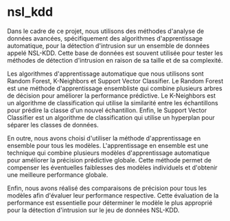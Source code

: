 # nsl_kdd

Dans le cadre de ce projet, nous utilisons des méthodes d'analyse de données avancées, spécifiquement des algorithmes d'apprentissage automatique, pour la détection d'intrusion sur un ensemble de données appelé NSL-KDD. Cette base de données est souvent utilisée pour tester les méthodes de détection d'intrusion en raison de sa taille et de sa complexité.

Les algorithmes d'apprentissage automatique que nous utilisons sont Random Forest, K-Neighbors et Support Vector Classifier. Le Random Forest est une méthode d'apprentissage ensembliste qui combine plusieurs arbres de décision pour améliorer la performance prédictive. Le K-Neighbors est un algorithme de classification qui utilise la similarité entre les échantillons pour prédire la classe d'un nouvel échantillon. Enfin, le Support Vector Classifier est un algorithme de classification qui utilise un hyperplan pour séparer les classes de données.

En outre, nous avons choisi d'utiliser la méthode d'apprentissage en ensemble pour tous les modèles. L'apprentissage en ensemble est une technique qui combine plusieurs modèles d'apprentissage automatique pour améliorer la précision prédictive globale. Cette méthode permet de compenser les éventuelles faiblesses des modèles individuels et d'obtenir une meilleure performance globale.

Enfin, nous avons réalisé des comparaisons de précision pour tous les modèles afin d'évaluer leur performance respective. Cette évaluation de la performance est essentielle pour déterminer le modèle le plus approprié pour la détection d'intrusion sur le jeu de données NSL-KDD.
